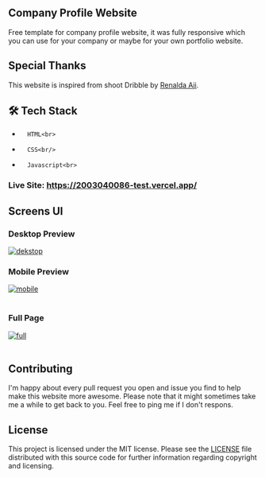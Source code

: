 ## Company Profile Website
Free template for company profile website, it was fully responsive which you can use for your company or maybe for your own portfolio website.

## Special Thanks
This website is inspired from shoot Dribble by [Renalda Aji](https://dribbble.com/shots/20027336-Vonzy-Beauty-Website-Landing-Page).

## 🛠    Tech Stack<br>
-       HTML<br>
-       CSS<br/>
-       Javascript<br>

### Live Site: https://2003040086-test.vercel.app/

## Screens UI
### Desktop Preview
<a href="https://postimg.cc/3kFMJYgW" target="_blank"><img src="https://i.postimg.cc/cLVdhJC7/dekstop.png" alt="dekstop"/></a><br/>
### Mobile Preview
<a href="https://postimages.org/" target="_blank"><img src="https://i.postimg.cc/X71jZL0z/mobile.png" alt="mobile"/></a><br/><br/>
### Full Page
<a href="https://postimg.cc/SXSBn3rd" target="_blank"><img src="https://i.postimg.cc/VNnmVc0x/full.png" alt="full"/></a><br/><br/>

## Contributing
I'm happy about every pull request you open and issue you find to help make this website more awesome. Please note that it might sometimes take me a while to get back to you. Feel free to ping me if I don't respons.

## License
This project is licensed under the MIT license. Please see the [LICENSE](https://choosealicense.com/licenses/mit/) file distributed with this source code for further information regarding copyright and licensing.

